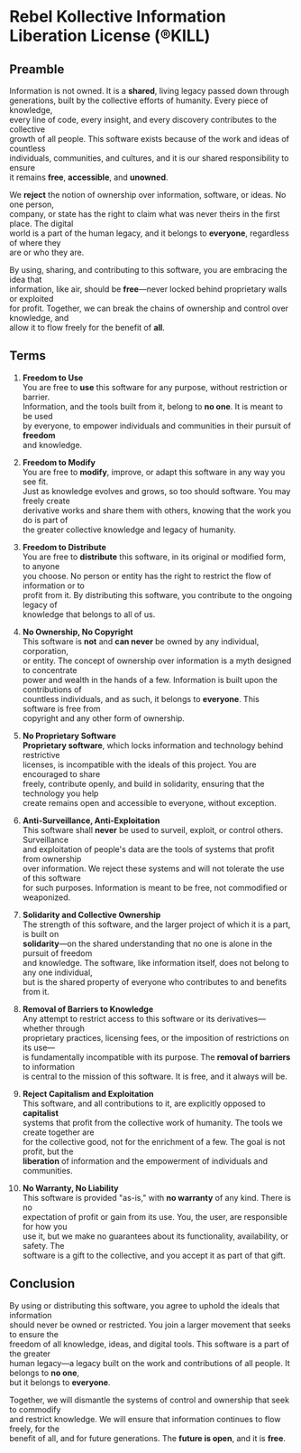 # Rebel Kollective Information Liberation License (®KILL)

## Preamble

Information is not owned. It is a **shared**, living legacy passed down through  
generations, built by the collective efforts of humanity. Every piece of knowledge,  
every line of code, every insight, and every discovery contributes to the collective  
growth of all people. This software exists because of the work and ideas of countless  
individuals, communities, and cultures, and it is our shared responsibility to ensure  
it remains **free**, **accessible**, and **unowned**.

We **reject** the notion of ownership over information, software, or ideas. No one person,  
company, or state has the right to claim what was never theirs in the first place. The digital  
world is a part of the human legacy, and it belongs to **everyone**, regardless of where they  
are or who they are.

By using, sharing, and contributing to this software, you are embracing the idea that  
information, like air, should be **free**—never locked behind proprietary walls or exploited  
for profit. Together, we can break the chains of ownership and control over knowledge, and  
allow it to flow freely for the benefit of **all**.

## Terms

1. **Freedom to Use**  
   You are free to **use** this software for any purpose, without restriction or barrier.  
   Information, and the tools built from it, belong to **no one**. It is meant to be used  
   by everyone, to empower individuals and communities in their pursuit of **freedom**  
   and knowledge.

2. **Freedom to Modify**  
   You are free to **modify**, improve, or adapt this software in any way you see fit.  
   Just as knowledge evolves and grows, so too should software. You may freely create  
   derivative works and share them with others, knowing that the work you do is part of  
   the greater collective knowledge and legacy of humanity.

3. **Freedom to Distribute**  
   You are free to **distribute** this software, in its original or modified form, to anyone  
   you choose. No person or entity has the right to restrict the flow of information or to  
   profit from it. By distributing this software, you contribute to the ongoing legacy of  
   knowledge that belongs to all of us.

4. **No Ownership, No Copyright**  
   This software is **not** and **can never** be owned by any individual, corporation,  
   or entity. The concept of ownership over information is a myth designed to concentrate  
   power and wealth in the hands of a few. Information is built upon the contributions of  
   countless individuals, and as such, it belongs to **everyone**. This software is free from  
   copyright and any other form of ownership.

5. **No Proprietary Software**  
   **Proprietary software**, which locks information and technology behind restrictive  
   licenses, is incompatible with the ideals of this project. You are encouraged to share  
   freely, contribute openly, and build in solidarity, ensuring that the technology you help  
   create remains open and accessible to everyone, without exception.

6. **Anti-Surveillance, Anti-Exploitation**  
   This software shall **never** be used to surveil, exploit, or control others. Surveillance  
   and exploitation of people's data are the tools of systems that profit from ownership  
   over information. We reject these systems and will not tolerate the use of this software  
   for such purposes. Information is meant to be free, not commodified or weaponized.

7. **Solidarity and Collective Ownership**  
   The strength of this software, and the larger project of which it is a part, is built on  
   **solidarity**—on the shared understanding that no one is alone in the pursuit of freedom  
   and knowledge. The software, like information itself, does not belong to any one individual,  
   but is the shared property of everyone who contributes to and benefits from it.

8. **Removal of Barriers to Knowledge**  
   Any attempt to restrict access to this software or its derivatives—whether through  
   proprietary practices, licensing fees, or the imposition of restrictions on its use—  
   is fundamentally incompatible with its purpose. The **removal of barriers** to information  
   is central to the mission of this software. It is free, and it always will be.

9. **Reject Capitalism and Exploitation**  
   This software, and all contributions to it, are explicitly opposed to **capitalist**  
   systems that profit from the collective work of humanity. The tools we create together are  
   for the collective good, not for the enrichment of a few. The goal is not profit, but the  
   **liberation** of information and the empowerment of individuals and communities.

10. **No Warranty, No Liability**  
    This software is provided "as-is," with **no warranty** of any kind. There is no  
    expectation of profit or gain from its use. You, the user, are responsible for how you  
    use it, but we make no guarantees about its functionality, availability, or safety. The  
    software is a gift to the collective, and you accept it as part of that gift.

## Conclusion

By using or distributing this software, you agree to uphold the ideals that information  
should never be owned or restricted. You join a larger movement that seeks to ensure the  
freedom of all knowledge, ideas, and digital tools. This software is a part of the greater  
human legacy—a legacy built on the work and contributions of all people. It belongs to **no one**,  
but it belongs to **everyone**.

Together, we will dismantle the systems of control and ownership that seek to commodify  
and restrict knowledge. We will ensure that information continues to flow freely, for the  
benefit of all, and for future generations. The **future is open**, and it is **free**.
